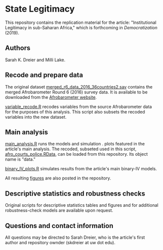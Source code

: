 # State Legitimacy
This repository contains the replication material for the article: "Institutional Legitimacy in sub-Saharan Africa," which is forthcoming in *Democratization* (2019). 

## Authors
Sarah K. Dreier and Milli Lake.

## Recode and prepare data

The original dataset [merged_r6_data_2016_36countries2.sav](http://afrobarometer.org/sites/default/files/data/round-6/merged_r6_data_2016_36countries2.sav) contains the merged Afrobarometer Round 6 (2016) survey data. It is available to be downloaded from the [Afrobarometer website](http://afrobarometer.org).

[variable_recode.R](source/variable_recode.R) recodes variables from the source Afrobarometer data for the purposes of this analysis. This script also subsets the recoded variables into the new dataset.

## Main analysis

[main_analysis.R](source/main_analysis.R) runs the models and simulation . plots featured in the article's main analysis. The recoded, subseted used in this script, [afro_courts_police.RData](afro_courts_police.RData), can be loaded from this repository. Its object name is "data." 

[binary_IV_plots.R](source/binary_IV_plots.R) simulates results from the article's main binary-IV models. 

All resulting [figures](figures/) are also posted in the repository. 

## Descriptive statistics and robustness checks

Original scripts for descriptive statistics tables and figures and for additional robustness-check models are available upon request.

## Questions and contact information

All questions may be directed to Sarah Dreier, who is the article's first author and repository ownder (skdreier at uw dot edu).
